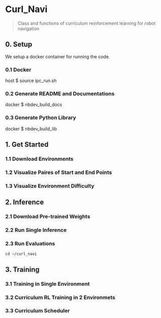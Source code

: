 # Curl_Navi
> Class and functions of curriculum reinforcement learning for robot navigation


## 0. Setup

We setup a docker container for running the code.

### 0.1 Docker

host $ source ipc_run.sh

### 0.2 Generate README and Documentations

docker $ nbdev_build_docs

### 0.3 Generate Python Library

docker $ nbdev_build_lib

## 1. Get Started

### 1.1 Download Environments 

### 1.2 Visualize Paires of Start and End Points

### 1.3 Visualize Environment Difficulty

## 2. Inference

### 2.1 Download Pre-trained Weights

### 2.2 Run Single Inference

### 2.3 Run Evaluations

`cd ~/curl_navi`

## 3. Training 

### 3.1 Training in Single Environment

### 3.2 Curriculum RL Training in 2 Environmets 

### 3.3 Curriculum Scheduler

